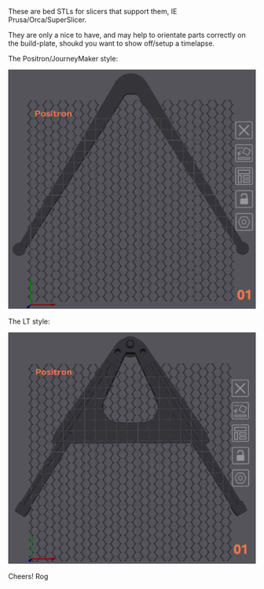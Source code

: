 These are bed STLs for slicers that support them, IE Prusa/Orca/SuperSlicer.

They are only a nice to have, and may help to orientate parts correctly on the build-plate, shoukd you want to show off/setup a timelapse.

The Positron/JourneyMaker style:

![The_JourneyMakerPositron_OG](https://github.com/ROG-solutions/Positron/blob/main/Positron/Slicer%20bed%20STLs/Bed%20STL.png "The Positron/JourneyMaker style")

The LT style:

![The_LT Style](https://github.com/ROG-solutions/Positron/blob/main/Positron/Slicer%20bed%20STLs/LT%20bed%20model%20image.png "The Positron LT S0 style")

Cheers!
Rog
